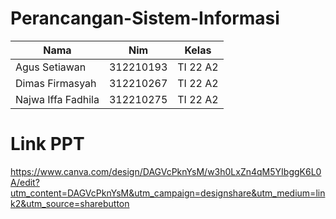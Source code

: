 # Perancangan-Sistem-Informasi


| Nama  |  Nim | Kelas |
| ------------- | ------------- |------------- |
| Agus Setiawan  | 312210193 | TI 22 A2 |
| Dimas Firmasyah  | 312210267 | TI 22 A2 |
| Najwa Iffa Fadhila | 312210275 | TI 22 A2 |

# Link PPT
https://www.canva.com/design/DAGVcPknYsM/w3h0LxZn4qM5YIbggK6L0A/edit?utm_content=DAGVcPknYsM&utm_campaign=designshare&utm_medium=link2&utm_source=sharebutton

